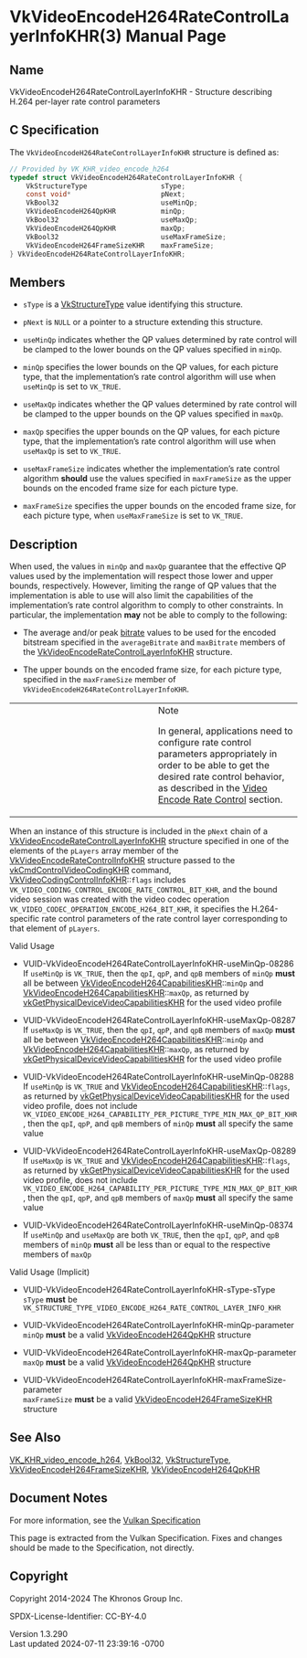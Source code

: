 # VkVideoEncodeH264RateControlLayerInfoKHR(3) Manual Page

## Name

VkVideoEncodeH264RateControlLayerInfoKHR - Structure describing H.264
per-layer rate control parameters



## <a href="#_c_specification" class="anchor"></a>C Specification

The `VkVideoEncodeH264RateControlLayerInfoKHR` structure is defined as:

``` c
// Provided by VK_KHR_video_encode_h264
typedef struct VkVideoEncodeH264RateControlLayerInfoKHR {
    VkStructureType                  sType;
    const void*                      pNext;
    VkBool32                         useMinQp;
    VkVideoEncodeH264QpKHR           minQp;
    VkBool32                         useMaxQp;
    VkVideoEncodeH264QpKHR           maxQp;
    VkBool32                         useMaxFrameSize;
    VkVideoEncodeH264FrameSizeKHR    maxFrameSize;
} VkVideoEncodeH264RateControlLayerInfoKHR;
```

## <a href="#_members" class="anchor"></a>Members

- `sType` is a [VkStructureType](https://registry.khronos.org/vulkan/specs/1.3-extensions/man/html/VkStructureType.html) value identifying
  this structure.

- `pNext` is `NULL` or a pointer to a structure extending this
  structure.

- `useMinQp` indicates whether the QP values determined by rate control
  will be clamped to the lower bounds on the QP values specified in
  `minQp`.

- `minQp` specifies the lower bounds on the QP values, for each picture
  type, that the implementation’s rate control algorithm will use when
  `useMinQp` is set to `VK_TRUE`.

- `useMaxQp` indicates whether the QP values determined by rate control
  will be clamped to the upper bounds on the QP values specified in
  `maxQp`.

- `maxQp` specifies the upper bounds on the QP values, for each picture
  type, that the implementation’s rate control algorithm will use when
  `useMaxQp` is set to `VK_TRUE`.

- `useMaxFrameSize` indicates whether the implementation’s rate control
  algorithm **should** use the values specified in `maxFrameSize` as the
  upper bounds on the encoded frame size for each picture type.

- `maxFrameSize` specifies the upper bounds on the encoded frame size,
  for each picture type, when `useMaxFrameSize` is set to `VK_TRUE`.

## <a href="#_description" class="anchor"></a>Description

When used, the values in `minQp` and `maxQp` guarantee that the
effective QP values used by the implementation will respect those lower
and upper bounds, respectively. However, limiting the range of QP values
that the implementation is able to use will also limit the capabilities
of the implementation’s rate control algorithm to comply to other
constraints. In particular, the implementation **may** not be able to
comply to the following:

- The average and/or peak <a
  href="https://registry.khronos.org/vulkan/specs/1.3-extensions/html/vkspec.html#encode-bitrate"
  target="_blank" rel="noopener">bitrate</a> values to be used for the
  encoded bitstream specified in the `averageBitrate` and `maxBitrate`
  members of the
  [VkVideoEncodeRateControlLayerInfoKHR](https://registry.khronos.org/vulkan/specs/1.3-extensions/man/html/VkVideoEncodeRateControlLayerInfoKHR.html)
  structure.

- The upper bounds on the encoded frame size, for each picture type,
  specified in the `maxFrameSize` member of
  `VkVideoEncodeH264RateControlLayerInfoKHR`.

<table>
<colgroup>
<col style="width: 50%" />
<col style="width: 50%" />
</colgroup>
<tbody>
<tr>
<td class="icon"><em></em></td>
<td class="content">Note
<p>In general, applications need to configure rate control parameters
appropriately in order to be able to get the desired rate control
behavior, as described in the <a
href="https://registry.khronos.org/vulkan/specs/1.3-extensions/html/vkspec.html#encode-rate-control"
target="_blank" rel="noopener">Video Encode Rate Control</a>
section.</p></td>
</tr>
</tbody>
</table>

When an instance of this structure is included in the `pNext` chain of a
[VkVideoEncodeRateControlLayerInfoKHR](https://registry.khronos.org/vulkan/specs/1.3-extensions/man/html/VkVideoEncodeRateControlLayerInfoKHR.html)
structure specified in one of the elements of the `pLayers` array member
of the
[VkVideoEncodeRateControlInfoKHR](https://registry.khronos.org/vulkan/specs/1.3-extensions/man/html/VkVideoEncodeRateControlInfoKHR.html)
structure passed to the
[vkCmdControlVideoCodingKHR](https://registry.khronos.org/vulkan/specs/1.3-extensions/man/html/vkCmdControlVideoCodingKHR.html) command,
[VkVideoCodingControlInfoKHR](https://registry.khronos.org/vulkan/specs/1.3-extensions/man/html/VkVideoCodingControlInfoKHR.html)::`flags`
includes `VK_VIDEO_CODING_CONTROL_ENCODE_RATE_CONTROL_BIT_KHR`, and the
bound video session was created with the video codec operation
`VK_VIDEO_CODEC_OPERATION_ENCODE_H264_BIT_KHR`, it specifies the
H.264-specific rate control parameters of the rate control layer
corresponding to that element of `pLayers`.

Valid Usage

- <a href="#VUID-VkVideoEncodeH264RateControlLayerInfoKHR-useMinQp-08286"
  id="VUID-VkVideoEncodeH264RateControlLayerInfoKHR-useMinQp-08286"></a>
  VUID-VkVideoEncodeH264RateControlLayerInfoKHR-useMinQp-08286  
  If `useMinQp` is `VK_TRUE`, then the `qpI`, `qpP`, and `qpB` members
  of `minQp` **must** all be between
  [VkVideoEncodeH264CapabilitiesKHR](https://registry.khronos.org/vulkan/specs/1.3-extensions/man/html/VkVideoEncodeH264CapabilitiesKHR.html)::`minQp`
  and
  [VkVideoEncodeH264CapabilitiesKHR](https://registry.khronos.org/vulkan/specs/1.3-extensions/man/html/VkVideoEncodeH264CapabilitiesKHR.html)::`maxQp`,
  as returned by
  [vkGetPhysicalDeviceVideoCapabilitiesKHR](https://registry.khronos.org/vulkan/specs/1.3-extensions/man/html/vkGetPhysicalDeviceVideoCapabilitiesKHR.html)
  for the used video profile

- <a href="#VUID-VkVideoEncodeH264RateControlLayerInfoKHR-useMaxQp-08287"
  id="VUID-VkVideoEncodeH264RateControlLayerInfoKHR-useMaxQp-08287"></a>
  VUID-VkVideoEncodeH264RateControlLayerInfoKHR-useMaxQp-08287  
  If `useMaxQp` is `VK_TRUE`, then the `qpI`, `qpP`, and `qpB` members
  of `maxQp` **must** all be between
  [VkVideoEncodeH264CapabilitiesKHR](https://registry.khronos.org/vulkan/specs/1.3-extensions/man/html/VkVideoEncodeH264CapabilitiesKHR.html)::`minQp`
  and
  [VkVideoEncodeH264CapabilitiesKHR](https://registry.khronos.org/vulkan/specs/1.3-extensions/man/html/VkVideoEncodeH264CapabilitiesKHR.html)::`maxQp`,
  as returned by
  [vkGetPhysicalDeviceVideoCapabilitiesKHR](https://registry.khronos.org/vulkan/specs/1.3-extensions/man/html/vkGetPhysicalDeviceVideoCapabilitiesKHR.html)
  for the used video profile

- <a href="#VUID-VkVideoEncodeH264RateControlLayerInfoKHR-useMinQp-08288"
  id="VUID-VkVideoEncodeH264RateControlLayerInfoKHR-useMinQp-08288"></a>
  VUID-VkVideoEncodeH264RateControlLayerInfoKHR-useMinQp-08288  
  If `useMinQp` is `VK_TRUE` and
  [VkVideoEncodeH264CapabilitiesKHR](https://registry.khronos.org/vulkan/specs/1.3-extensions/man/html/VkVideoEncodeH264CapabilitiesKHR.html)::`flags`,
  as returned by
  [vkGetPhysicalDeviceVideoCapabilitiesKHR](https://registry.khronos.org/vulkan/specs/1.3-extensions/man/html/vkGetPhysicalDeviceVideoCapabilitiesKHR.html)
  for the used video profile, does not include
  `VK_VIDEO_ENCODE_H264_CAPABILITY_PER_PICTURE_TYPE_MIN_MAX_QP_BIT_KHR`,
  then the `qpI`, `qpP`, and `qpB` members of `minQp` **must** all
  specify the same value

- <a href="#VUID-VkVideoEncodeH264RateControlLayerInfoKHR-useMaxQp-08289"
  id="VUID-VkVideoEncodeH264RateControlLayerInfoKHR-useMaxQp-08289"></a>
  VUID-VkVideoEncodeH264RateControlLayerInfoKHR-useMaxQp-08289  
  If `useMaxQp` is `VK_TRUE` and
  [VkVideoEncodeH264CapabilitiesKHR](https://registry.khronos.org/vulkan/specs/1.3-extensions/man/html/VkVideoEncodeH264CapabilitiesKHR.html)::`flags`,
  as returned by
  [vkGetPhysicalDeviceVideoCapabilitiesKHR](https://registry.khronos.org/vulkan/specs/1.3-extensions/man/html/vkGetPhysicalDeviceVideoCapabilitiesKHR.html)
  for the used video profile, does not include
  `VK_VIDEO_ENCODE_H264_CAPABILITY_PER_PICTURE_TYPE_MIN_MAX_QP_BIT_KHR`,
  then the `qpI`, `qpP`, and `qpB` members of `maxQp` **must** all
  specify the same value

- <a href="#VUID-VkVideoEncodeH264RateControlLayerInfoKHR-useMinQp-08374"
  id="VUID-VkVideoEncodeH264RateControlLayerInfoKHR-useMinQp-08374"></a>
  VUID-VkVideoEncodeH264RateControlLayerInfoKHR-useMinQp-08374  
  If `useMinQp` and `useMaxQp` are both `VK_TRUE`, then the `qpI`,
  `qpP`, and `qpB` members of `minQp` **must** all be less than or equal
  to the respective members of `maxQp`

Valid Usage (Implicit)

- <a href="#VUID-VkVideoEncodeH264RateControlLayerInfoKHR-sType-sType"
  id="VUID-VkVideoEncodeH264RateControlLayerInfoKHR-sType-sType"></a>
  VUID-VkVideoEncodeH264RateControlLayerInfoKHR-sType-sType  
  `sType` **must** be
  `VK_STRUCTURE_TYPE_VIDEO_ENCODE_H264_RATE_CONTROL_LAYER_INFO_KHR`

- <a href="#VUID-VkVideoEncodeH264RateControlLayerInfoKHR-minQp-parameter"
  id="VUID-VkVideoEncodeH264RateControlLayerInfoKHR-minQp-parameter"></a>
  VUID-VkVideoEncodeH264RateControlLayerInfoKHR-minQp-parameter  
  `minQp` **must** be a valid
  [VkVideoEncodeH264QpKHR](https://registry.khronos.org/vulkan/specs/1.3-extensions/man/html/VkVideoEncodeH264QpKHR.html) structure

- <a href="#VUID-VkVideoEncodeH264RateControlLayerInfoKHR-maxQp-parameter"
  id="VUID-VkVideoEncodeH264RateControlLayerInfoKHR-maxQp-parameter"></a>
  VUID-VkVideoEncodeH264RateControlLayerInfoKHR-maxQp-parameter  
  `maxQp` **must** be a valid
  [VkVideoEncodeH264QpKHR](https://registry.khronos.org/vulkan/specs/1.3-extensions/man/html/VkVideoEncodeH264QpKHR.html) structure

- <a
  href="#VUID-VkVideoEncodeH264RateControlLayerInfoKHR-maxFrameSize-parameter"
  id="VUID-VkVideoEncodeH264RateControlLayerInfoKHR-maxFrameSize-parameter"></a>
  VUID-VkVideoEncodeH264RateControlLayerInfoKHR-maxFrameSize-parameter  
  `maxFrameSize` **must** be a valid
  [VkVideoEncodeH264FrameSizeKHR](https://registry.khronos.org/vulkan/specs/1.3-extensions/man/html/VkVideoEncodeH264FrameSizeKHR.html)
  structure

## <a href="#_see_also" class="anchor"></a>See Also

[VK_KHR_video_encode_h264](https://registry.khronos.org/vulkan/specs/1.3-extensions/man/html/VK_KHR_video_encode_h264.html),
[VkBool32](https://registry.khronos.org/vulkan/specs/1.3-extensions/man/html/VkBool32.html), [VkStructureType](https://registry.khronos.org/vulkan/specs/1.3-extensions/man/html/VkStructureType.html),
[VkVideoEncodeH264FrameSizeKHR](https://registry.khronos.org/vulkan/specs/1.3-extensions/man/html/VkVideoEncodeH264FrameSizeKHR.html),
[VkVideoEncodeH264QpKHR](https://registry.khronos.org/vulkan/specs/1.3-extensions/man/html/VkVideoEncodeH264QpKHR.html)

## <a href="#_document_notes" class="anchor"></a>Document Notes

For more information, see the <a
href="https://registry.khronos.org/vulkan/specs/1.3-extensions/html/vkspec.html#VkVideoEncodeH264RateControlLayerInfoKHR"
target="_blank" rel="noopener">Vulkan Specification</a>

This page is extracted from the Vulkan Specification. Fixes and changes
should be made to the Specification, not directly.

## <a href="#_copyright" class="anchor"></a>Copyright

Copyright 2014-2024 The Khronos Group Inc.

SPDX-License-Identifier: CC-BY-4.0

Version 1.3.290  
Last updated 2024-07-11 23:39:16 -0700
